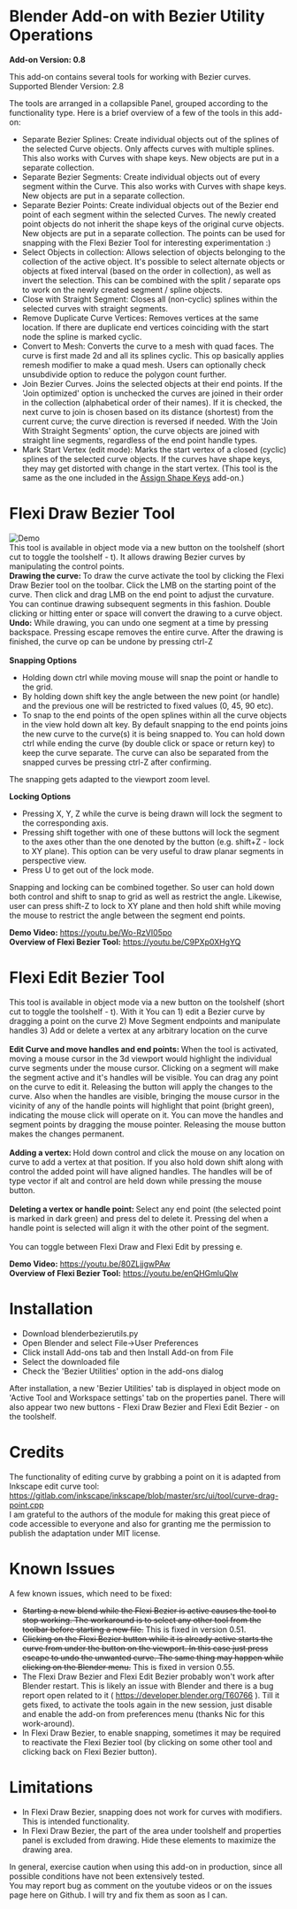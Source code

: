 
# Blender Add-on with Bezier Utility Operations
<b>Add-on Version: 0.8 </b>

This add-on contains several tools for working with Bezier curves. <br>
Supported Blender Version: 2.8 <br>

The tools are arranged in a collapsible Panel, grouped according to the functionality type. 
Here is a brief overview of a few of the tools in this add-on:
- Separate Bezier Splines: Create individual objects out of the splines of the selected Curve objects. Only affects curves with multiple splines. This also works with Curves with shape keys. New objects are put in a separate collection.
- Separate Bezier Segments: Create individual objects out of every segment within the Curve. This also works with Curves with shape keys. New objects are put in a separate collection.
- Separate Bezier Points: Create individual objects out of the Bezier end point of each segment within the selected Curves. The newly created point objects do not inherit the shape keys of the original curve objects. New objects are put in a separate collection. The points can be used for snapping with the Flexi Bezier Tool for interesting experimentation :)
- Select Objects in collection: Allows selection of objects belonging to the collection of the active object. It's possible to select alternate objects or objects at fixed interval (based on the order in collection), as well as invert the selection. This can be combined with the split / separate ops to work on the newly created segment / spline objects.
- Close with Straight Segment: Closes all (non-cyclic) splines within the selected curves with straight segments.
- Remove Duplicate Curve Vertices: Removes vertices at the same location. If there are duplicate end vertices coinciding with the start node the spline is marked cyclic.
- Convert to Mesh: Converts the curve to a mesh with quad faces. The curve is first made 2d and all its splines cyclic. This op basically applies remesh modifier to make a quad mesh. Users can optionally check unsubdivide option to reduce the polygon count further.
- Join Bezier Curves. Joins the selected objects at their end points. If the 'Join optimized' option is unchecked the curves are joined in their order in the collection (alphabetical order of their names). If it is checked, the next curve to join is chosen based on its distance (shortest) from the current curve; the curve direction is reversed if needed. With the 'Join With Straight Segments' option, the curve objects are joined with straight line segments, regardless of the end point handle types.
- Mark Start Vertex (edit mode): Marks the start vertex of a closed (cyclic) splines of the selected curve objects. If the curves have shape keys, they may get distorted with change in the start vertex. (This tool is the same as the one included in the <a href ='https://github.com/Shriinivas/assignshapekey'>Assign Shape Keys</a> add-on.)<br> 

# Flexi Draw Bezier Tool
![Demo](https://github.com/Shriinivas/blenderbezierutils/blob/master/drawdemo.gif)<br>
This tool is available in object mode via a new button on the toolshelf (short cut to toggle the toolshelf - t). It allows drawing Bezier curves by manipulating the control points.<br>
<b>Drawing the curve: </b> To draw the curve activate the tool by clicking the Flexi Draw Bezier tool on the toolbar. Click the LMB on the starting point of the curve. Then click and drag LMB on the end point to adjust the curvature. You can continue drawing subsequent segments in this fashion. Double clicking or hitting enter or space will convert the drawing to a curve object. <br>
<b>Undo:</b> While drawing, you can undo one segment at a time by pressing backspace. Pressing escape removes the entire curve. After the drawing is finished, the curve op can be undone by pressing ctrl-Z  <br><br>
<b>Snapping Options</b> 
- Holding down ctrl while moving mouse will snap the point or handle to the grid. 
- By holding down shift key the angle between the new point (or handle) and the previous one will be restricted to fixed values (0, 45, 90 etc). 
- To snap to the end points of the open splines within all the curve objects in the view hold down alt key. By default snapping to the end points joins the new curve to the curve(s) it is being snapped to. You can hold down ctrl while ending the curve (by double click or space or return key) to keep the curve separate. The curve can also be separated from the snapped curves be pressing ctrl-Z after confirming. <br>

The snapping gets adapted to the viewport zoom level. <br>

<b>Locking Options</b>
- Pressing X, Y, Z while the curve is being drawn will lock the segment to the corresponding axis. 
- Pressing shift together with one of these buttons will lock the segment to the axes other than the one denoted by the button (e.g. shift+Z - lock to XY plane). This option can be very useful to draw planar segments in perspective view.
- Press U to get out of the lock mode. 

Snapping and locking can be combined together. So user can hold down both control and shift to snap to grid as well as restrict the angle. Likewise, user can press shift-Z to lock to XY plane and then hold shift while moving the mouse to restrict the angle between the segment end points.

<b>Demo Video:</b> https://youtu.be/Wo-RzVI05po<br>
<b>Overview of Flexi Bezier Tool:</b> https://youtu.be/C9PXp0XHgYQ

# Flexi Edit Bezier Tool
This tool is available in object mode via a new button on the toolshelf (short cut to toggle the toolshelf - t). With it You can 1) edit a Bezier curve by dragging a point on the curve 2) Move Segment endpoints and manipulate handles 3) Add or delete a vertex at any arbitrary location on the curve <br><br>
<b>Edit Curve and move handles and end points: </b> When the tool is activated, moving a mouse cursor in the 3d viewport would highlight the individual curve segments under the mouse cursor. Clicking on a segment will make the segment active and it's handles will be visible. You can drag any point on the curve to edit it. Releasing the button will apply the changes to the curve. Also when the handles are visible, bringing the mouse cursor in the vicinity of any of the handle points will highlight that point (bright green), indicating the mouse click will operate on it. You can move the handles and segment points by dragging the mouse pointer. Releasing the mouse button makes the changes permanent.<br><br>
<b>Adding a vertex: </b> Hold down control and click the mouse on any location on curve to add a vertex at that position. If you also hold down shift along with control the added point will have aligned handles. The handles will be of type vector if alt and control are held down while pressing the mouse button.<br><br>
<b>Deleting a vertex or handle point: </b> 
Select any end point (the selected point is marked in dark green) and press del to delete it. Pressing del when a handle point is selected will align it with the other point of the segment. <br><br>
You can toggle between Flexi Draw and Flexi Edit by pressing e.<br>

<b>Demo Video:</b> https://youtu.be/80ZLjjgwPAw<br>
<b>Overview of Flexi Bezier Tool:</b> https://youtu.be/enQHGmluQIw

# Installation
- Download blenderbezierutils.py
- Open Blender and select File->User Preferences
- Click install Add-ons tab and then Install Add-on from File
- Select the downloaded file
- Check the 'Bezier Utilities' option in the add-ons dialog

After installation, a new 'Bezier Utilities' tab is displayed in object mode on 'Active Tool and Workspace settings' tab on the properties panel. There will also appear two new buttons - Flexi Draw Bezier and Flexi Edit Bezier - on the toolshelf.

# Credits
The functionality of editing curve by grabbing a point on it is adapted from Inkscape edit curve tool: https://gitlab.com/inkscape/inkscape/blob/master/src/ui/tool/curve-drag-point.cpp <br>
I am grateful to the authors of the module for making this great piece of code accessible to everyone and also for granting me the permission to publish the adaptation under MIT license.

# Known Issues
A few known issues, which need to be fixed:
- <strike>Starting a new blend while the Flexi Bezier is active causes the tool to stop working. The workaround is to select any other tool from the toolbar before starting a new file.</strike> This is fixed in version 0.51.
- <strike>Clicking on the Flexi Bezier button while it is already active starts the curve from under the button on the viewport. In this case just press escape to undo the unwanted curve. The same thing may happen while clicking on the Blender menu.</strike> This is fixed in version 0.55.<br>
- The Flexi Draw Bezier and Flexi Edit Bezier probably won't work after Blender restart. This is likely an issue with Blender and there is a bug report open related to it ( https://developer.blender.org/T60766 ). Till it gets fixed, to activate the tools again in the new session, just disable and enable the add-on from preferences menu (thanks Nic for this work-around).<br>
- In Flexi Draw Bezier, to enable snapping, sometimes it may be required to reactivate the Flexi Bezier tool (by clicking on some other tool and clicking back on Flexi Bezier button).<br>

# Limitations
- In Flexi Draw Bezier, snapping does not work for curves with modifiers. This is intended functionality.<br>
- In Flexi Draw Bezier, the part of the area under toolshelf and properties panel is excluded from drawing. Hide these elements to maximize the drawing area.<br>

In general, exercise caution when using this add-on in production, since all possible conditions have not been extensively tested.<br>
You may report bug as comment on the youtube videos or on the issues page here on Github. I will try and fix them as soon as I can.
